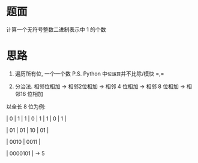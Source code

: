 # 题面

计算一个无符号整数二进制表示中 1 的个数


# 思路
1. 遍历所有位, 一个一个数
P.S. Python 中`位运算`并不比除/模快 =,=


1. 分治法. 相邻位相加 -> 相邻2位相加 -> 相邻 4 位相加 -> 相邻 8 位相加 -> 相邻16 位相加


以全长 8 位为例:

| 0 | 1 | 1 | 0 | 1 | 1 | 0 | 1 | 

|  01   |  01   |  10   |   01  | 

|     0010      |     0011      | 

|           0000101             |  -> 5

